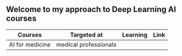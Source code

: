 ## Welcome to my approach to Deep Learning AI courses

| Courses | Targeted at | Learning | Link |
| ------- | ----------  | -------- | ---- |
| AI for medicine | medical professionals | 